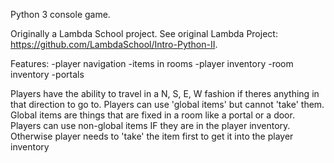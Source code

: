 Python 3 console game.

Originally a Lambda School project.
See original Lambda Project: https://github.com/LambdaSchool/Intro-Python-II.

Features: 
  -player navigation
  -items in rooms
  -player inventory
  -room inventory
  -portals

Players have the ability to travel in a N, S, E, W fashion if theres anything in that direction to go to.
Players can use 'global items' but cannot 'take' them. Global items are things that are fixed in a room like a portal or a door.
Players can use non-global items IF they are in the player inventory. Otherwise player needs to 'take' the item first to get it into the player inventory
